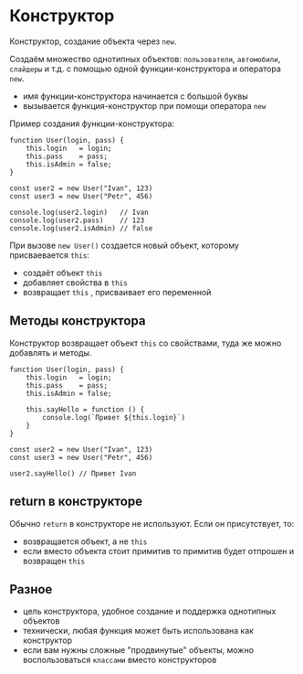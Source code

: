 # Конструктор
Конструктор, создание объекта через `new`.

Создаём множество однотипных объектов: `пользователи`, `автомобили`, `слайдеры` и т.д. с помощью одной функции-конструктора и оператора `new`.

- имя функции-конструктора начинается с большой буквы
- вызывается функция-конструктор при помощи оператора `new`

Пример создания функции-конструктора:

    function User(login, pass) {
        this.login   = login;
        this.pass    = pass;
        this.isAdmin = false;
    }

    const user2 = new User("Ivan", 123)
    const user3 = new User("Petr", 456)

    console.log(user2.login)   // Ivan
    console.log(user2.pass)    // 123
    console.log(user2.isAdmin) // false

При вызове `new User()` создается новый объект, которому присваевается `this`:
- создаёт объект `this`
- добавляет свойства в `this`
- возвращает `this` , присваивает его переменной

## Методы конструктора
Конструктор возвращает объект `this` со свойствами, туда же можно добавлять и методы.

    function User(login, pass) {
        this.login   = login;
        this.pass    = pass;
        this.isAdmin = false;

        this.sayHello = function () {
            console.log(`Привет ${this.login}`)
        }
    }

    const user2 = new User("Ivan", 123)
    const user3 = new User("Petr", 456)

    user2.sayHello() // Привет Ivan

## return в конструкторе
Обычно `return` в конструкторе не используют. Если он присутствует, то:
- возвращается объект, а не `this`
- если вместо объекта стоит примитив то примитив будет отпрошен и возвращен `this`

## Разное
- цель конструктора, удобное создание и поддержка однотипных объектов
- технически, любая функция может быть использована как конструктор
- если вам нужны сложные "продвинутые" объекты, можно воспользоваться `классами` вместо конструкторов
